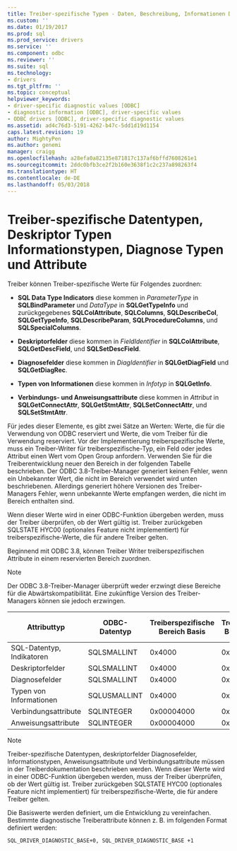 ```yaml
---
title: Treiber-spezifische Typen - Daten, Beschreibung, Informationen Diagnose | Microsoft Docs
ms.custom: ''
ms.date: 01/19/2017
ms.prod: sql
ms.prod_service: drivers
ms.service: ''
ms.component: odbc
ms.reviewer: ''
ms.suite: sql
ms.technology:
- drivers
ms.tgt_pltfrm: ''
ms.topic: conceptual
helpviewer_keywords:
- driver-specific diagnostic values [ODBC]
- diagnostic information [ODBC], driver-specific values
- ODBC drivers [ODBC], driver-specific diagnostic values
ms.assetid: ad4c76d3-5191-4262-b47c-5dd1d19d1154
caps.latest.revision: 19
author: MightyPen
ms.author: genemi
manager: craigg
ms.openlocfilehash: a28efa0a82135e871817c137af6bffd7608261e1
ms.sourcegitcommit: 2ddc0bfb3ce2f2b160e3638f1c2c237a898263f4
ms.translationtype: HT
ms.contentlocale: de-DE
ms.lasthandoff: 05/03/2018
---
```

# <a name="driver-specific-data-types-descriptor-types-information-types-diagnostic-types-and-attributes"></a>Treiber-spezifische Datentypen, Deskriptor Typen Informationstypen, Diagnose Typen und Attribute
Treiber können Treiber-spezifische Werte für Folgendes zuordnen:  
  
-   **SQL Data Type Indicators** diese kommen in *ParameterType* in **SQLBindParameter** und *DataType* in **SQLGetTypeInfo** und zurückgegebenes **SQLColAttribute**, **SQLColumns**, **SQLDescribeCol**, **SQLGetTypeInfo**,  **SQLDescribeParam**, **SQLProcedureColumns**, und **SQLSpecialColumns**.  
  
-   **Deskriptorfelder** diese kommen in *FieldIdentifier* in **SQLColAttribute**, **SQLGetDescField**, und **SQLSetDescField**.  
  
-   **Diagnosefelder** diese kommen in *DiagIdentifier* in **SQLGetDiagField** und **SQLGetDiagRec**.  
  
-   **Typen von Informationen** diese kommen in *Infotyp* in **SQLGetInfo**.  
  
-   **Verbindungs- und Anweisungsattribute** diese kommen in *Attribut* in **SQLGetConnectAttr**, **SQLGetStmtAttr**,  **SQLSetConnectAttr**, und **SQLSetStmtAttr**.  
  
 Für jedes dieser Elemente, es gibt zwei Sätze an Werten: Werte, die für die Verwendung von ODBC reserviert und Werte, die vom Treiber für die Verwendung reserviert. Vor der Implementierung treiberspezifische Werte, muss ein Treiber-Writer für treiberspezifische-Typ, ein Feld oder jedes Attribut einen Wert vom Open Group anfordern. Verwenden Sie für die Treiberentwicklung neuer den Bereich in der folgenden Tabelle beschrieben. Der ODBC 3.8-Treiber-Manager generiert keinen Fehler, wenn ein Unbekannter Wert, die nicht im Bereich verwendet wird unten beschriebenen. Allerdings generiert höhere Versionen des Treiber-Managers Fehler, wenn unbekannte Werte empfangen werden, die nicht im Bereich enthalten sind.  
  
 Wenn dieser Werte wird in einer ODBC-Funktion übergeben werden, muss der Treiber überprüfen, ob der Wert gültig ist. Treiber zurückgeben SQLSTATE HYC00 (optionales Feature nicht implementiert) für treiberspezifische-Werte, die für andere Treiber gelten.  
  
 Beginnend mit ODBC 3.8, können Treiber Writer treiberspezifischen Attribute in einem reservierten Bereich zuordnen.  
  
> [!NOTE]  
>  Der ODBC 3.8-Treiber-Manager überprüft weder erzwingt diese Bereiche für die Abwärtskompatibilität. Eine zukünftige Version des Treiber-Managers können sie jedoch erzwingen.  
  
|Attributtyp|ODBC-Datentyp|Treiberspezifische Bereich Basis|Treiberspezifische Bereichsgrenzen|ODBC-Konstante für treiberspezifische Wertebereich Basis|  
|--------------------|--------------------|---------------------------------|----------------------------------|---------------------------------------------------------|  
|SQL-Datentyp, Indikatoren|SQLSMALLINT|0x4000|0x7FFF|SQL_DRIVER_SQL_TYPE_BASE|  
|Deskriptorfelder|SQLSMALLINT|0x4000|0x7FFF|SQL_DRIVER_DESCRIPTOR_BASE|  
|Diagnosefelder|SQLSMALLINT|0x4000|0x7FFF|SQL_DRIVER_DIAGNOSTIC_BASE|  
|Typen von Informationen|SQLUSMALLINT|0x4000|0x7FFF|SQL_DRIVER_INFO_TYPE_BASE|  
|Verbindungsattribute|SQLINTEGER|0x00004000|0x00007FFF|SQL_DRIVER_CONNECT_ATTR_BASE|  
|Anweisungsattribute|SQLINTEGER|0x00004000|0x00007FFF|SQL_DRIVER_STATEMENT_ATTR_BASE|  
  
> [!NOTE]  
>  Treiber-spezifische Datentypen, deskriptorfelder Diagnosefelder, Informationstypen, Anweisungsattribute und Verbindungsattribute müssen in der Treiberdokumentation beschrieben werden. Wenn dieser Werte wird in einer ODBC-Funktion übergeben werden, muss der Treiber überprüfen, ob der Wert gültig ist. Treiber zurückgeben SQLSTATE HYC00 (optionales Feature nicht implementiert) für treiberspezifische-Werte, die für andere Treiber gelten.  
  
 Die Basiswerte werden definiert, um die Entwicklung zu vereinfachen. Bestimmte diagnostische Treiberattribute können z. B. im folgenden Format definiert werden:  
  
```  
SQL_DRIVER_DIAGNOSTIC_BASE+0, SQL_DRIVER_DIAGNOSTIC_BASE +1  
```
